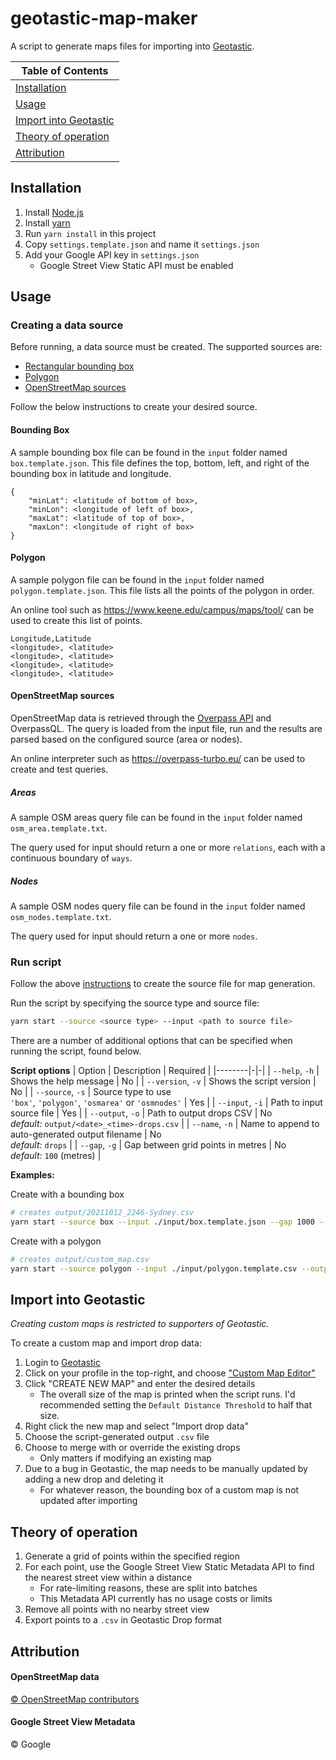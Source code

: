 # geotastic-map-maker

A script to generate maps files for importing into [Geotastic](https://geotastic.de/).

|Table of Contents|
|-|
|[Installation](#installation)|
|[Usage](#usage)|
|[Import into Geotastic](#import-into-geotastic)|
|[Theory of operation](#theory-of-operation)|
|[Attribution](#attribution)|

## Installation

1. Install [Node.js](https://nodejs.org)
2. Install [yarn](https://classic.yarnpkg.com/en/docs/install)
3. Run `yarn install` in this project
4. Copy `settings.template.json` and name it `settings.json`
5. Add your Google API key in `settings.json`
   - Google Street View Static API must be enabled

## Usage

### Creating a data source

Before running, a data source must be created. The supported sources are:
- [Rectangular bounding box](#bounding-box)
- [Polygon](#polygon)
- [OpenStreetMap sources](#openstreetmap-sources)

Follow the below instructions to create your desired source.

#### Bounding Box

A sample bounding box file can be found in the `input` folder named `box.template.json`.
This file defines the top, bottom, left, and right of the bounding box in latitude and longitude.

```
{
    "minLat": <latitude of bottom of box>,
    "minLon": <longitude of left of box>,
    "maxLat": <latitude of top of box>,
    "maxLon": <longitude of right of box>
}
```

#### Polygon

A sample polygon file can be found in the `input` folder named `polygon.template.json`.
This file lists all the points of the polygon in order.

An online tool such as https://www.keene.edu/campus/maps/tool/ can be used to create this list of points.

```csv
Longitude,Latitude
<longitude>, <latitude>
<longitude>, <latitude>
<longitude>, <latitude>
<longitude>, <latitude>
```

#### OpenStreetMap sources

OpenStreetMap data is retrieved through the [Overpass API](https://wiki.openstreetmap.org/wiki/Overpass_API) and OverpassQL. The query is loaded from the input file, run and the results are parsed based on the configured source (area or nodes).

An online interpreter such as https://overpass-turbo.eu/ can be used to create and test queries.

##### Areas

A sample OSM areas query file can be found in the `input` folder named `osm_area.template.txt`.

The query used for input should return a one or more `relations`, each with a continuous boundary of `ways`.

##### Nodes

A sample OSM nodes query file can be found in the `input` folder named `osm_nodes.template.txt`.

The query used for input should return a one or more `nodes`.

### Run script

Follow the above [instructions](#creating-a-data-source) to create the source file for map generation.

Run the script by specifying the source type and source file:

```bash
yarn start --source <source type> --input <path to source file>
```

There are a number of additional options that can be specified when running the script, found below.

**Script options**
| Option | Description | Required |
|--------|-|-|
| `--help`, `-h` | Shows the help message | No |
| `--version`, `-v` | Shows the script version | No |
| `--source`, `-s` | Source type to use<br/>`'box'`, `'polygon'`, `'osmarea'` or `'osmnodes'` | Yes |
| `--input`, `-i` | Path to input source file | Yes |
| `--output`, `-o` | Path to output drops CSV | No</br>*default:* `output/<date>_<time>-drops.csv` |
| `--name`, `-n` | Name to append to auto-generated output filename | No</br>*default:* `drops` |
| `--gap`, `-g` | Gap between grid points in metres | No</br>*default:* `100` (metres) |

**Examples:**

Create with a bounding box
```bash
# creates output/20211012_2246-Sydney.csv
yarn start --source box --input ./input/box.template.json --gap 1000 --name Sydney
```

Create with a polygon
```bash
# creates output/custom_map.csv
yarn start --source polygon --input ./input/polygon.template.csv --output ./output/custom_map.csv
```

## Import into Geotastic

*Creating custom maps is restricted to supporters of Geotastic.*

To create a custom map and import drop data:

1. Login to [Geotastic](https://geotastic.de)
2. Click on your profile in the top-right, and choose ["Custom Map Editor"](https://geotastic.de/custom-map-editor)
3. Click "CREATE NEW MAP" and enter the desired details
   - The overall size of the map is printed when the script runs. I'd recommended setting the `Default Distance Threshold` to half that size.
4. Right click the new map and select "Import drop data"
5. Choose the script-generated output `.csv` file
6. Choose to merge with or override the existing drops
   - Only matters if modifying an existing map
7. Due to a bug in Geotastic, the map needs to be manually updated by adding a new drop and deleting it
   - For whatever reason, the bounding box of a custom map is not updated after importing


## Theory of operation

1. Generate a grid of points within the specified region
2. For each point, use the Google Street View Static Metadata API to find the nearest street view within a distance
   - For rate-limiting reasons, these are split into batches
   - This Metadata API currently has no usage costs or limits
3. Remove all points with no nearby street view
4. Export points to a `.csv` in Geotastic Drop format

## Attribution

#### OpenStreetMap data
[© OpenStreetMap contributors](https://www.openstreetmap.org/copyright)

#### Google Street View Metadata
© Google
